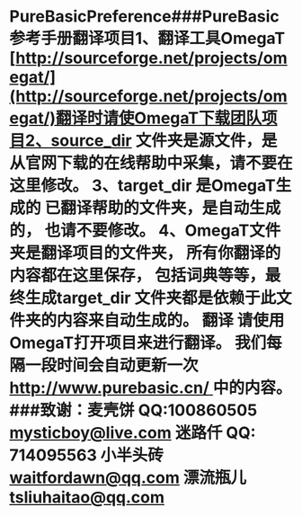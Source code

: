 # PureBasicPreference###PureBasic参考手册翻译项目1、翻译工具OmegaT [http://sourceforge.net/projects/omegat/](http://sourceforge.net/projects/omegat/)翻译时请使OmegaT下载团队项目2、source_dir 文件夹是源文件，是从官网下载的在线帮助中采集，请不要在这里修改。 3、target_dir 是OmegaT生成的 已翻译帮助的文件夹，是自动生成的， 也请不要修改。 4、OmegaT文件夹是翻译项目的文件夹， 所有你翻译的内容都在这里保存， 包括词典等等，最终生成target_dir 文件夹都是依赖于此文件夹的内容来自动生成的。 翻译 请使用OmegaT打开项目来进行翻译。 我们每隔一段时间会自动更新一次 [http://www.purebasic.cn/  ](http://www.purebasic.cn/  ) 中的内容。  ###致谢：麦壳饼  QQ:100860505  mysticboy@live.com    迷路仟   QQ: 714095563  小半头砖 waitfordawn@qq.com  漂流瓶儿 tsliuhaitao@qq.com